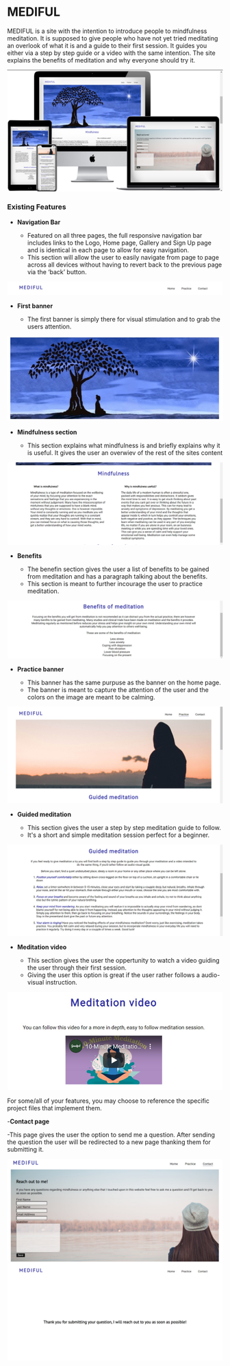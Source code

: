 # MEDIFUL

MEDIFUL is a site with the intention to introduce people to mindfulness meditation. It is supposed to give people who have not yet tried meditating an overlook of what it is 
and a guide to their first session. It guides you either via a step by step guide or a video with the same intention. The site explains the benefits of meditation and why 
everyone should try it.

![Responsive Mockup](docs/site-showcase.jpg)

### Existing Features

- __Navigation Bar__

  - Featured on all three pages, the full responsive navigation bar includes links to the Logo, Home page, Gallery and Sign Up page and is identical in each page to allow for easy navigation.
  - This section will allow the user to easily navigate from page to page across all devices without having to revert back to the previous page via the ‘back’ button. 

![Nav Bar](docs/navigation-bar.jpg)

- __First banner__

  - The first banner is simply there for visual stimulation and to grab the users attention.

![Home Banner](docs/first-banner.jpg)

- __Mindfulness section__

  -  This section explains what mindfulness is and briefly explains why it is useful.  It gives the user an overwiev of the rest of the sites content
   

![Mindfulness](docs/What-is-mindfulness.jpg)

- __Benefits__

  - The benefin section gives the user a list of benefits to be gained from meditation and has a paragraph talking about the benefits.
  - This section is meant to further incourage the user to practice meditation.

![Benefits](docs/benefits.jpg)

- __Practice banner__ 

  - This banner has the same purpuse as the banner on the home page. 
  - The banner is meant to capture the attention of the user and the colors on the image are meant to be calming.

![Practice banner](docs/practice-banner.jpg)

- __Guided meditation__

  - This section gives the user a step by step meditation guide to follow. 
  - It's a short and simple meditation session perfect for a beginner.

![Guided meditation](docs/guided-meditation.jpg)

- __Meditation video__

  - This section gives the user the oppertunity to watch a video guiding the user through their first session.
  - Giving the user this option is great if the user rather follows a audio-visual instruction. 

![Meditation video](docs/practice-video.jpg)

For some/all of your features, you may choose to reference the specific project files that implement them.

-__Contact page__

-This page gives the user the option to send me a question. After sending the question the user will be redirected to a new page thanking them for submitting it.

![Contact page](docs/contact-form.jpg)
![Thank you page](docs/thank-you-page.jpg)
